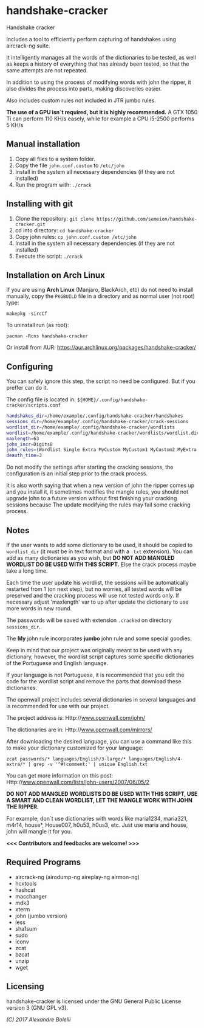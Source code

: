 # handshake-cracker


Handshake cracker

Includes a tool to efficiently perform capturing of handshakes using aircrack-ng suite.

It intelligently manages all the words of the dictionaries to be tested, as well as keeps a history of everything that has already been tested, so that the same attempts are not repeated.

In addition to using the process of modifying words with john the ripper, it also divides the process into parts, making discoveries easier.

Also includes custom rules not included in JTR jumbo rules.

__The use of a GPU isn´t required, but it is highly recommended.__ A GTX 1050 Ti can perform 110 KH/s easely, while for example a CPU i5-2500 performs 5 KH/s


Manual installation
-------------------

1) Copy all files to a system folder.
2) Copy the file `john.conf.custom` to `/etc/john`
3) Install in the system all necessary dependencies (if they are not installed)
4) Run the program with:
   `./crack`


Installing with git
-------------------

1) Clone the repository:
   `git clone https://github.com/semeion/handshake-cracker.git`
2) cd into directory:
   `cd handshake-cracker`
3) Copy john rules:
   `cp john.conf.custom /etc/john`
4) Install in the system all necessary dependencies (if they are not installed)
5) Execute the script:
   `./crack`


Installation on Arch Linux
--------------------------

If you are using __Arch Linux__ (Manjaro, BlackArch, etc) do not need to install manually, copy the `PKGBUILD` file in a directory and as normal user (not root) type:

   `makepkg -sircCf`

To uninstall run (as root):

   `pacman -Rcns handshake-cracker`

Or install from AUR:
https://aur.archlinux.org/packages/handshake-cracker/


Configuring
-----------
You can safely ignore this step, the script no need be configured. But if you preffer can do it.

The config file is located in: `${HOME}/.config/handshake-cracker/scripts.conf`

```sh
handshakes_dir=/home/example/.config/handshake-cracker/handshakes                                        # Handshakes directory - used by crack script
sessions_dir=/home/example/.config/handshake-cracker/crack-sessions                                      # Script work directory - used by crack script
wordlist_dir=/home/example/.config/handshake-cracker/wordlists                                           # Directory to save wordlists - used by wordlist script
wordlist=/home/example/.config/handshake-cracker/wordlists/wordlist.dic                                  # Password file - used by crack/wordlist scripts
maxlength=63                                                                                             # Max length of words to be used from wordlist - used by crack script
john_incr=Digits8                                                                                        # John incremental mode to be used - used by crack script
john_rules=(Wordlist Single Extra MyCustom MyCustom1 MyCustom2 MyExtra MyExtra2 MyExtra3 NT OldOffice)   # John rules to be used - used by crack
deauth_time=3                                                                                            # Tries to Deauth Clients Quickly - used by handshake script
```

Do not modify the settings after starting the cracking sessions, the configuration is an initial step prior to the crack process.

It is also worth saying that when a new version of john the ripper comes up and you install it, it sometimes modifies the mangle rules, you should not upgrade john to a future version without first finishing your cracking sessions because The update modifying the rules may fail some cracking process.


Notes
-----

If the user wants to add some dictionary to be used, it should be copied to `wordlist_dir` (it must be in text format and with a `.txt` extension). You can add as many dictionaries as you wish, but __DO NOT ADD MANGLED WORDLIST DO BE USED WITH THIS SCRIPT.__ Else the crack process maybe take a long time.

Each time the user update his wordlist, the sessions will be automatically restarted from 1 (on next step), but no worries, all tested words will be preserved and the cracking process will use not tested words only.
If necessary adjust 'maxlength' var to up after update the dictionary to use more words in new round.

The passwords will be saved with extension `.cracked` on directory `sessions_dir`.

The __My__ john rule incorporates __jumbo__ john rule and some special goodies.

Keep in mind that our project was originally meant to be used with any dictionary, however, the wordlist script captures some specific dictionaries of the Portuguese and English language.

If your language is not Portuguese, it is recommended that you edit the code for the wordlist script and remove the parts that download these dictionaries.

The openwall project includes several dictionaries in several languages and is recommended for use with our project.

The project address is:
Http://www.openwall.com/john/

The dictionaries are in:
Http://www.openwall.com/mirrors/

After downloading the desired language, you can use a command like this to make your dictionary customized for your language:

   `zcat passwords/* languages/English/3-large/* languages/English/4-extra/* | grep -v '^#!comment:' | unique English.txt`

You can get more information on this post:
Http://www.openwall.com/lists/john-users/2007/06/05/2

__DO NOT ADD MANGLED WORDLISTS DO BE USED WITH THIS SCRIPT, USE A SMART AND CLEAN WORDLIST, LET THE MANGLE WORK WITH JOHN THE RIPPER.__

For example, don´t use dictionaries with words like maria1234, maria321, m4r14, house*, House007, h0u53, h0us3, etc. Just use maria and house, john will mangle it for you.


__<<< Contributors and feedbacks are welcome! >>>__



Required Programs
-----------------

* aircrack-ng (airodump-ng aireplay-ng airmon-ng)
* hcxtools
* hashcat
* macchanger
* mdk3
* xterm
* john (jumbo version)
* less
* sha1sum
* sudo
* iconv
* zcat
* bzcat
* unzip
* wget


Licensing
---------

handshake-cracker is licensed under the GNU General Public License version 3 (GNU GPL v3).

_(C) 2017 Alexandre Bolelli_

